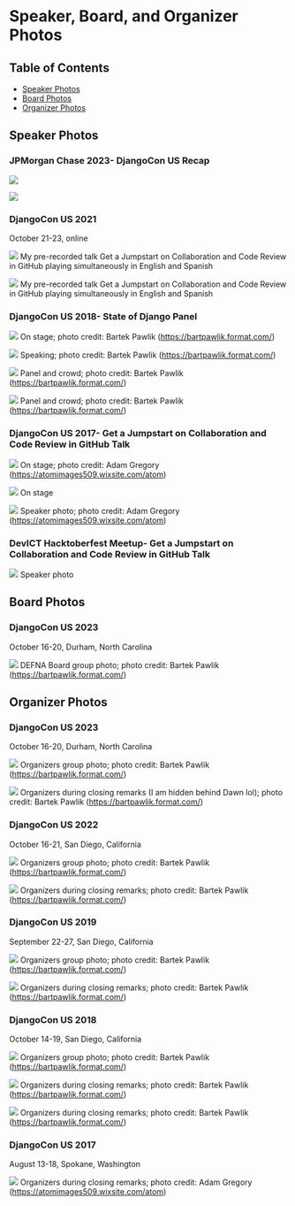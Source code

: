 # Speaker, Board, and Organizer Photos

Table of Contents
-----------------

- [Speaker Photos](#speaker-photos)
- [Board Photos](#board-photos)
- [Organizer Photos](#organizer-photos)
  
## Speaker Photos

### JPMorgan Chase 2023- DjangoCon US Recap

![](speaker-and-organizer-photos/jpmorgan-chase-2023-djangocon-us-recap.jpg)

![](speaker-and-organizer-photos/jpmorgan-chase-2023-djangocon-us-recap-2.jpg)

### DjangoCon US 2021

October 21-23, online

![](speaker-and-organizer-photos/djangocon-us-2021-get-a-jumpstart-english.png)
My pre-recorded talk Get a Jumpstart on Collaboration and Code Review in GitHub playing simultaneously in English and Spanish

![](speaker-and-organizer-photos/djangocon-us-2021-get-a-jumpstart-spanish.png)
My pre-recorded talk Get a Jumpstart on Collaboration and Code Review in GitHub playing simultaneously in English and Spanish

### DjangoCon US 2018- State of Django Panel

![](speaker-and-organizer-photos/djangocon-us-2018-state-of-django-panel-side.jpg)
On stage; photo credit: Bartek Pawlik (https://bartpawlik.format.com/)

![](speaker-and-organizer-photos/djangocon-us-2018-state-of-django-panel-me-speaking.jpg)
Speaking; photo credit: Bartek Pawlik (https://bartpawlik.format.com/)

![](speaker-and-organizer-photos/djangocon-us-2018-state-of-django-panel-front.jpg)
Panel and crowd; photo credit: Bartek Pawlik (https://bartpawlik.format.com/)

![](speaker-and-organizer-photos/djangocon-us-2018-state-of-django-panel-crowd.jpg)
Panel and crowd; photo credit: Bartek Pawlik (https://bartpawlik.format.com/)

### DjangoCon US 2017- Get a Jumpstart on Collaboration and Code Review in GitHub Talk

![](speaker-and-organizer-photos/djangocon-us-2017-on-stage.jpg)
On stage; photo credit: Adam Gregory (https://atomimages509.wixsite.com/atom)

![](speaker-and-organizer-photos/djangocon-us-2017-on-stage-2.jpg)
On stage

![](speaker-and-organizer-photos/djangocon-us-2017-speaker-photo.jpg)
Speaker photo; photo credit: Adam Gregory (https://atomimages509.wixsite.com/atom)

### DevICT Hacktoberfest Meetup- Get a Jumpstart on Collaboration and Code Review in GitHub Talk

![](speaker-and-organizer-photos/dev-ict-2017-speaker-photo.jpg)
Speaker photo

## Board Photos

### DjangoCon US 2023

October 16-20, Durham, North Carolina

![](speaker-and-organizer-photos/djangocon-us-2023-defna-board-outside.jpg)
DEFNA Board group photo; photo credit: Bartek Pawlik (https://bartpawlik.format.com/)

## Organizer Photos

### DjangoCon US 2023

October 16-20, Durham, North Carolina

![](speaker-and-organizer-photos/djangocon-us-2023-organizers-outside.jpg)
Organizers group photo; photo credit: Bartek Pawlik (https://bartpawlik.format.com/)

![](speaker-and-organizer-photos/djangocon-us-2023-organizers-stage.jpg)
Organizers during closing remarks (I am hidden behind Dawn lol); photo credit: Bartek Pawlik (https://bartpawlik.format.com/)

### DjangoCon US 2022

October 16-21, San Diego, California

![](speaker-and-organizer-photos/djangocon-us-2022-organizers-outside.jpg)
Organizers group photo; photo credit: Bartek Pawlik (https://bartpawlik.format.com/)

![](speaker-and-organizer-photos/djangocon-us-2022-organizers-stage.jpg)
Organizers during closing remarks; photo credit: Bartek Pawlik (https://bartpawlik.format.com/)

### DjangoCon US 2019

September 22-27, San Diego, California

![](speaker-and-organizer-photos/djangocon-us-2019-organizers-outside.jpg)
Organizers group photo; photo credit: Bartek Pawlik (https://bartpawlik.format.com/)

![](speaker-and-organizer-photos/djangocon-us-2019-organizers-stage.jpg)
Organizers during closing remarks; photo credit: Bartek Pawlik (https://bartpawlik.format.com/)

### DjangoCon US 2018

October 14-19, San Diego, California

![](speaker-and-organizer-photos/djangocon-us-2018-organizers-outside.jpg)
Organizers group photo; photo credit: Bartek Pawlik (https://bartpawlik.format.com/)

![](speaker-and-organizer-photos/djangocon-us-2018-organizers-stage-side.jpg)
Organizers during closing remarks; photo credit: Bartek Pawlik (https://bartpawlik.format.com/)

![](speaker-and-organizer-photos/djangocon-us-2018-organizers-stage.jpg)
Organizers during closing remarks; photo credit: Bartek Pawlik (https://bartpawlik.format.com/)

### DjangoCon US 2017

August 13-18, Spokane, Washington

![](speaker-and-organizer-photos/djangocon-us-2017-organizers-stage.jpg)
Organizers during closing remarks; photo credit: Adam Gregory (https://atomimages509.wixsite.com/atom)
